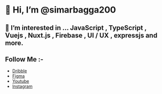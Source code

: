 # 👋 Hi, I’m @simarbagga200
## 👀 I’m interested in ... JavaScript , TypeScript , Vuejs , Nuxt.js , Firebase , UI / UX , expressjs and more.
## Follow Me :- 
 
- [Dribble](https://www.dribbble.com/simarbagga)
- [Figma](https://figma.com/@simarbagga)
- [Youtube](https://youtube.com/channel/UCWpIlVXUvzEl1XIxqvJfqdA)
- [Instagram](https://instagram.com/simarbagga200)
